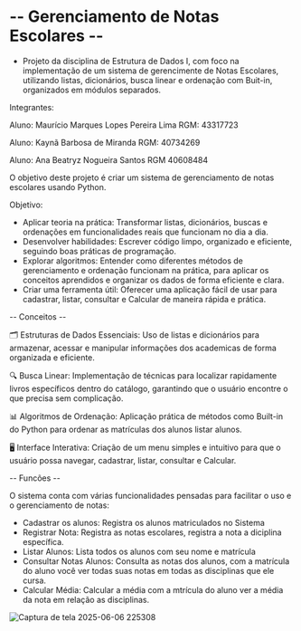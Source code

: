 # -- Gerenciamento de Notas Escolares -- 

- Projeto da disciplina de Estrutura de Dados I, com foco na implementação de um sistema de gerencimente de Notas Escolares, utilizando listas, dicionários, busca linear e ordenação com Buit-in, organizados em módulos separados.

Integrantes:

Aluno: Maurício Marques Lopes Pereira Lima RGM: 43317723

Aluno: Kaynã Barbosa de Miranda RGM: 40734269

Aluno: Ana Beatryz Nogueira Santos RGM 40608484

O objetivo deste projeto é criar um sistema de gerenciamento de notas escolares usando Python.

Objetivo:

- Aplicar teoria na prática: Transformar listas, dicionários, buscas e ordenações em funcionalidades reais que funcionam no dia a dia.
- Desenvolver habilidades: Escrever código limpo, organizado e eficiente, seguindo boas práticas de programação.
- Explorar algoritmos: Entender como diferentes métodos de gerenciamento e ordenação funcionam na prática, para aplicar os conceitos aprendidos e organizar os dados de forma eficiente e clara.
- Criar uma ferramenta útil: Oferecer uma aplicação fácil de usar para cadastrar, listar, consultar e Calcular de maneira rápida e prática.


-- Conceitos --

🗂️ Estruturas de Dados Essenciais: Uso de listas e dicionários para armazenar, acessar e manipular informações dos academicas de forma organizada e eficiente.

🔍 Busca Linear: Implementação de técnicas para localizar rapidamente livros específicos dentro do catálogo, garantindo que o usuário encontre o que precisa sem complicação.

📊 Algoritmos de Ordenação: Aplicação prática de métodos como Built-in do Python para ordenar as matrículas dos alunos listar alunos.

🖥️ Interface Interativa: Criação de um menu simples e intuitivo para que o usuário possa navegar, cadastrar, listar, consultar e Calcular.

 -- Funcões --
 
O sistema conta com várias funcionalidades pensadas para facilitar o uso e o gerenciamento de notas:

- Cadastrar os alunos: Registra os alunos matriculados no Sistema 
- Registrar Nota: Registra as notas escolares, registra a nota a diciplina específica.
- Listar Alunos: Lista todos os alunos com seu nome e matrícula
- Consultar Notas Alunos: Consulta as notas dos alunos, com a matrícula do aluno você ver todas suas notas em todas as disciplinas que ele cursa.
- Calcular Média: Calcular a média com a mtrícula do aluno ver a média da nota em relação as disciplinas.


![Captura de tela 2025-06-06 225308](https://github.com/user-attachments/assets/2bb67d12-23de-4d22-87a7-2ace6445062d)

